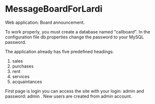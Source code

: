 # MessageBoardForLardi

Web application: Board announcement.

To work properly, you must create a database named "callboard". 
In the configuration file db.properties change the password to your MySQL password.

The application already has five predefined headings:
1) sales 
2) purchases 
3) rent 
4) services 
5) acquaintances

First page is login you can access the site with your login: admin and password: admin .
New users are created from admin account.
